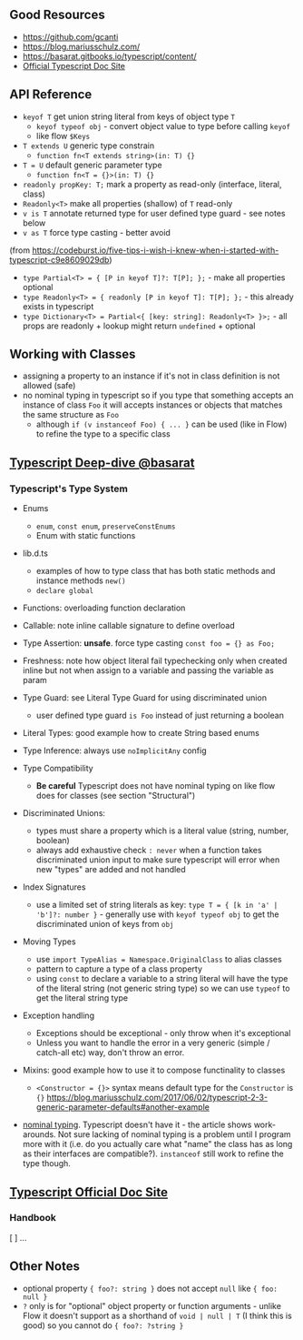 ## Good Resources

- https://github.com/gcanti
- https://blog.mariusschulz.com/
- https://basarat.gitbooks.io/typescript/content/
- [Official Typescript Doc Site](https://www.typescriptlang.org/docs/home.html)

## API Reference

- `keyof T` get union string literal from keys of object type `T`
  - `keyof typeof obj` - convert object value to type before calling `keyof`
  - like flow `$Keys`
- `T extends U` generic type constrain 
  - `function fn<T extends string>(in: T) {}`
- `T = U` default generic parameter type
  - `function fn<T = {}>(in: T) {}`
- `readonly propKey: T;` mark a property as read-only (interface, literal, class)
- `Readonly<T>` make all properties (shallow) of `T` read-only
- `v is T` annotate returned type for user defined type guard - see notes below
- `v as T` force type casting - better avoid

(from https://codeburst.io/five-tips-i-wish-i-knew-when-i-started-with-typescript-c9e8609029db)
- `type Partial<T> = { [P in keyof T]?: T[P]; };` - make all properties optional
- `type Readonly<T> = { readonly [P in keyof T]: T[P]; };` - this already exists in typescript
- `type Dictionary<T> = Partial<{ [key: string]: Readonly<T> }>;` - all props are readonly + lookup might return `undefined` + optional


## Working with Classes

- assigning a property to an instance if it's not in class definition is not allowed (safe)
- no nominal typing in typescript so if you type that something accepts an instance of class `Foo` it will accepts instances or objects that matches the same structure as `Foo`
  - although `if (v instanceof Foo) { ... }` can be used (like in Flow) to refine the type to a specific class


## [Typescript Deep-dive @basarat](https://basarat.gitbooks.io/typescript/docs/types/type-system.html)

### Typescript's Type System

- Enums
  - `enum`, `const enum`, `preserveConstEnums`
  - Enum with static functions
- lib.d.ts
  - examples of how to type class that has both static methods and instance methods `new()`
  - `declare global`
- Functions: overloading function declaration
- Callable: note inline callable signature to define overload
- Type Assertion: **unsafe**. force type casting `const foo = {} as Foo;`
- Freshness: note how object literal fail typechecking only when created inline but not when assign to a variable and passing the variable as param
- Type Guard: see Literal Type Guard for using discriminated union
  - user defined type guard `is Foo` instead of just returning a boolean
- Literal Types: good example how to create String based enums
- Type Inference: always use `noImplicitAny` config
- Type Compatibility
  - **Be careful** Typescript does not have nominal typing on like flow does for classes (see section "Structural")
- Discriminated Unions:
  - types must share a property which is a literal value (string, number, boolean)
  - always add exhaustive check `: never` when a function takes discriminated union input to make sure typescript will error when new "types" are added and not handled
- Index Signatures
  - use a limited set of string literals as key: `type T = { [k in 'a' | 'b']?: number }` - generally use with `keyof typeof obj` to get the discriminated union of keys from `obj`
- Moving Types
  - use `import TypeAlias = Namespace.OriginalClass` to alias classes
  - pattern to capture a type of a class property
  - using `const` to declare a variable to a string literal will have the type of the literal string (not generic string type) so we can use `typeof` to get the literal string type
- Exception handling
  - Exceptions should be exceptional - only throw when it's exceptional 
  - Unless you want to handle the error in a very generic (simple / catch-all etc) way, don't throw an error.
- Mixins: good example how to use it to compose functinality to classes
  - `<Constructor = {}>` syntax means default type for the `Constructor` is `{}` https://blog.mariusschulz.com/2017/06/02/typescript-2-3-generic-parameter-defaults#another-example

- [nominal typing](https://basarat.gitbooks.io/typescript/docs/tips/nominalTyping.html). Typescript doesn't have it - the article shows work-arounds. Not sure lacking of nominal typing is a problem until I program more with it (i.e. do you actually care what "name" the class has as long as their interfaces are compatible?). `instanceof` still work to refine the type though.


## [Typescript Official Doc Site](https://www.typescriptlang.org/docs/home.html)

### Handbook
[ ] ...


## Other Notes

- optional property `{ foo?: string }` does not accept `null` like `{ foo: null }`
- `?` only is for "optional" object property or function arguments - unlike Flow it doesn't support as a shorthand of `void | null | T` (I think this is good) so you cannot do `{ foo?: ?string }`
